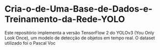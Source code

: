 # Cria-o-de-Uma-Base-de-Dados-e-Treinamento-da-Rede-YOLO

Este repositório implementa a versão TensorFlow 2 do YOLOv3 (You Only Look Once), um modelo de detecção de objetos em tempo real. O dataset utilizado foi o Pascal Voc

